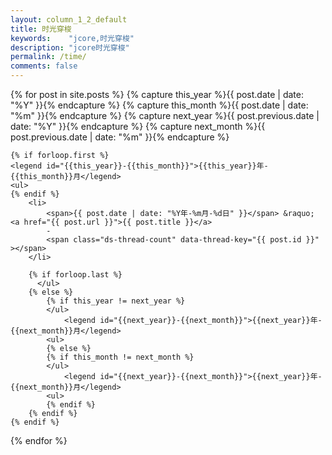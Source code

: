 ```yaml
---
layout: column_1_2_default
title: 时光穿梭
keywords:	 "jcore,时光穿梭"
description: "jcore时光穿梭"
permalink: /time/
comments: false
---
```


<div class="time">
{% for post in site.posts  %}
	{% capture this_year %}{{ post.date | date: "%Y" }}{% endcapture %}
	{% capture this_month %}{{ post.date | date: "%m" }}{% endcapture %}
	{% capture next_year %}{{ post.previous.date | date: "%Y" }}{% endcapture %}
	{% capture next_month %}{{ post.previous.date | date: "%m" }}{% endcapture %}

	{% if forloop.first %}
	<legend id="{{this_year}}-{{this_month}}">{{this_year}}年-{{this_month}}月</legend>
	<ul>
	{% endif %}
		<li>
			<span>{{ post.date | date: "%Y年-%m月-%d日" }}</span> &raquo; <a href="{{ post.url }}">{{ post.title }}</a>
			-
			<span class="ds-thread-count" data-thread-key="{{ post.id }}" ></span>
		</li>

		{% if forloop.last %}
		  </ul>
		{% else %}
			{% if this_year != next_year %}
			</ul>
				<legend id="{{next_year}}-{{next_month}}">{{next_year}}年-{{next_month}}月</legend>
			<ul>
			{% else %}
			{% if this_month != next_month %}
			</ul>
				<legend id="{{next_year}}-{{next_month}}">{{next_year}}年-{{next_month}}月</legend>
			<ul>
			{% endif %}
		{% endif %}
	{% endif %}
{% endfor %}
</div>